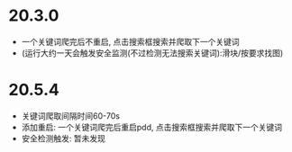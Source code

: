 # 20.3.0
* 一个关键词爬完后不重启, 点击搜索框搜索并爬取下一个关键词
* (运行大约一天会触发安全监测(不过检测无法搜索关键词):滑块/按要求找图)
# 20.5.4
* 关键词爬取间隔时间60-70s
* 添加重启: 一个关键词爬完后重启pdd, 点击搜索框搜索并爬取下一个关键词
* 安全检测触发: 暂未发现
